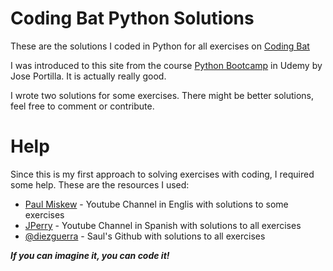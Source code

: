 # Coding Bat Python Solutions

These are the solutions I coded in Python for all exercises on [Coding Bat](<https://codingbat.com/python>)

I was introduced  to this site from the course
[Python Bootcamp](<https://www.udemy.com/course/complete-python-bootcamp/>
) in Udemy by Jose Portilla. 
It is actually really good.

I wrote two solutions for some exercises. There might be better solutions, feel free to comment or contribute.

# Help

Since this is my first approach to solving exercises with coding, I required some help. These are the resources I used:
* [Paul Miskew](<https://www.youtube.com/user/paulmiskew>) - Youtube Channel in Englis with solutions to some exercises
* [JPerry](<https://www.youtube.com/user/paulmiskew>) - Youtube Channel in Spanish with solutions to all exercises
* [@diezguerra](<https://github.com/diezguerra/codingbat-python-solutions>) - Saul's Github with solutions to all exercises

***If you can imagine it, you can code it!***
